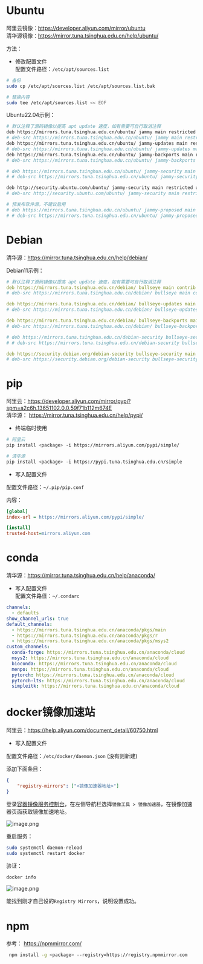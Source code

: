 # Ubuntu
阿里云镜像：https://developer.aliyun.com/mirror/ubuntu  
清华源镜像：https://mirror.tuna.tsinghua.edu.cn/help/ubuntu/

方法：
- 修改配置文件  
配置文件路径：`/etc/apt/sources.list`  

```bash
# 备份
sudo cp /etc/apt/sources.list /etc/apt/sources.list.bak

# 替换内容
sudo tee /etc/apt/sources.list << EOF
```

Ubuntu22.04示例：
```bash
# 默认注释了源码镜像以提高 apt update 速度，如有需要可自行取消注释
deb https://mirrors.tuna.tsinghua.edu.cn/ubuntu/ jammy main restricted universe multiverse
# deb-src https://mirrors.tuna.tsinghua.edu.cn/ubuntu/ jammy main restricted universe multiverse
deb https://mirrors.tuna.tsinghua.edu.cn/ubuntu/ jammy-updates main restricted universe multiverse
# deb-src https://mirrors.tuna.tsinghua.edu.cn/ubuntu/ jammy-updates main restricted universe multiverse
deb https://mirrors.tuna.tsinghua.edu.cn/ubuntu/ jammy-backports main restricted universe multiverse
# deb-src https://mirrors.tuna.tsinghua.edu.cn/ubuntu/ jammy-backports main restricted universe multiverse

# deb https://mirrors.tuna.tsinghua.edu.cn/ubuntu/ jammy-security main restricted universe multiverse
# # deb-src https://mirrors.tuna.tsinghua.edu.cn/ubuntu/ jammy-security main restricted universe multiverse

deb http://security.ubuntu.com/ubuntu/ jammy-security main restricted universe multiverse
# deb-src http://security.ubuntu.com/ubuntu/ jammy-security main restricted universe multiverse

# 预发布软件源，不建议启用
# deb https://mirrors.tuna.tsinghua.edu.cn/ubuntu/ jammy-proposed main restricted universe multiverse
# # deb-src https://mirrors.tuna.tsinghua.edu.cn/ubuntu/ jammy-proposed main restricted universe multiverse
```

<!-- more -->

# Debian
清华源：https://mirror.tuna.tsinghua.edu.cn/help/debian/  

Debian11示例：
```yaml
# 默认注释了源码镜像以提高 apt update 速度，如有需要可自行取消注释
deb https://mirrors.tuna.tsinghua.edu.cn/debian/ bullseye main contrib non-free
# deb-src https://mirrors.tuna.tsinghua.edu.cn/debian/ bullseye main contrib non-free

deb https://mirrors.tuna.tsinghua.edu.cn/debian/ bullseye-updates main contrib non-free
# deb-src https://mirrors.tuna.tsinghua.edu.cn/debian/ bullseye-updates main contrib non-free

deb https://mirrors.tuna.tsinghua.edu.cn/debian/ bullseye-backports main contrib non-free
# deb-src https://mirrors.tuna.tsinghua.edu.cn/debian/ bullseye-backports main contrib non-free

# deb https://mirrors.tuna.tsinghua.edu.cn/debian-security bullseye-security main contrib non-free
# # deb-src https://mirrors.tuna.tsinghua.edu.cn/debian-security bullseye-security main contrib non-free

deb https://security.debian.org/debian-security bullseye-security main contrib non-free
# deb-src https://security.debian.org/debian-security bullseye-security main contrib non-free
```

# pip
阿里云：https://developer.aliyun.com/mirror/pypi?spm=a2c6h.13651102.0.0.59f71b112m674E  
清华源： https://mirror.tuna.tsinghua.edu.cn/help/pypi/
- 终端临时使用
```bash
# 阿里云
pip install <package> -i https://mirrors.aliyun.com/pypi/simple/

# 清华源
pip install <package> -i https://pypi.tuna.tsinghua.edu.cn/simple
```

- 写入配置文件  

配置文件路径：`~/.pip/pip.conf`  

内容：

```ini
[global]
index-url = https://mirrors.aliyun.com/pypi/simple/

[install]
trusted-host=mirrors.aliyun.com
```

# conda
清华源：https://mirror.tuna.tsinghua.edu.cn/help/anaconda/  
- 写入配置文件  
配置文件路径：`~/.condarc`

```yaml
channels:
  - defaults
show_channel_urls: true
default_channels:
  - https://mirrors.tuna.tsinghua.edu.cn/anaconda/pkgs/main
  - https://mirrors.tuna.tsinghua.edu.cn/anaconda/pkgs/r
  - https://mirrors.tuna.tsinghua.edu.cn/anaconda/pkgs/msys2
custom_channels:
  conda-forge: https://mirrors.tuna.tsinghua.edu.cn/anaconda/cloud
  msys2: https://mirrors.tuna.tsinghua.edu.cn/anaconda/cloud
  bioconda: https://mirrors.tuna.tsinghua.edu.cn/anaconda/cloud
  menpo: https://mirrors.tuna.tsinghua.edu.cn/anaconda/cloud
  pytorch: https://mirrors.tuna.tsinghua.edu.cn/anaconda/cloud
  pytorch-lts: https://mirrors.tuna.tsinghua.edu.cn/anaconda/cloud
  simpleitk: https://mirrors.tuna.tsinghua.edu.cn/anaconda/cloud
```

# docker镜像加速站
阿里云：https://help.aliyun.com/document_detail/60750.html
- 写入配置文件

配置文件路径：`/etc/docker/daemon.json` (没有则新建)

添加下面条目：

```json
{
    "registry-mirrors": ["<镜像加速器地址>"]
}    
```
登录[容器镜像服务控制台](https://cr.console.aliyun.com/?spm=a2c4g.60750.0.0.19e66bbcTKDXGa)，在左侧导航栏选择`镜像工具 > 镜像加速器`，在镜像加速器页面获取镜像加速地址。

![image.png](https://minio.kevin2li.top/image-bed/vanblog/img/e610718cf7b68cbaf6d9eef84efe82af.image.png)

重启服务：
```bash
sudo systemctl daemon-reload
sudo systemctl restart docker
```

验证：

```bash
docker info
```

![image.png](https://minio.kevin2li.top/image-bed/vanblog/img/24dd7526da3770d004d7b057f3ab8804.image.png)

能找到刚才自己设的`Registry Mirrors`，说明设置成功。

# npm
参考： https://npmmirror.com/

```bash
 npm install -g <package> --registry=https://registry.npmmirror.com
```